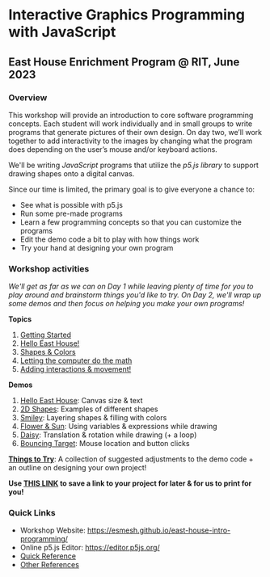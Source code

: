 # Interactive Graphics Programming with JavaScript
## East House Enrichment Program @ RIT, June 2023

### Overview
This workshop will provide an introduction to core software programming concepts. Each student will work individually and in small groups to write programs that generate pictures of their own design. On day two, we’ll work together to add interactivity to the images by changing what the program does depending on the user’s mouse and/or keyboard actions. 

We'll be writing *JavaScript* programs that utilize the *p5.js library* to support drawing shapes onto a digital canvas.

Since our time is limited, the primary goal is to give everyone a chance to:
- See what is possible with p5.js
- Run some pre-made programs
- Learn a few programming concepts so that you can customize the programs
- Edit the demo code a bit to play with how things work
- Try your hand at designing your own program

### Workshop activities
*We'll get as far as we can on Day 1 while leaving plenty of time for you to play around and brainstorm things you'd like to try. On Day 2, we'll wrap up some demos and then focus on helping you make your own programs!*

**Topics**
1. [Getting Started](topics/GettingStarted.md)
2. [Hello East House!](topics/Hello.md)
4. [Shapes & Colors](topics/Smiley.md)
5. [Letting the computer do the math](topics/Flower.md)
6. [Adding interactions & movement!](topics/FlowerAnimations.md)

**Demos**
1. [Hello East House](topics/Demos/HelloEastHouse.md): Canvas size & text
2. [2D Shapes](topics/Demos/2dShapes.md): Examples of different shapes
3. [Smiley](topics/Demos/Smiley.md): Layering shapes & filling with colors
3. [Flower & Sun](topics/Demos/FlowerSun.md): Using variables & expressions while drawing
3. [Daisy](topics/Demos/Daisy.md): Translation & rotation while drawing (+ a loop)
3. [Bouncing Target](topics/Demos/BouncingTarget.md): Mouse location and button clicks

**[Things to Try](topics/ThingsToTry.md)**: A collection of suggested adjustments to the demo code + an outline on designing your own project!

**Use <a href="https://docs.google.com/document/d/1ojTbNambBKUMW5LX0ynfedeVFcNr-eFu531J9zNBieo/edit?usp=sharing" target="_blank">THIS LINK</a> to save a link to your project for later & for us to print for you!**

### Quick Links
- Workshop Website: <a href="https://esmesh.github.io/east-house-intro-programming/" target="_blank">https://esmesh.github.io/east-house-intro-programming/</a>
- Online p5.js Editor: <a href="https://editor.p5js.org/" target="_blank">https://editor.p5js.org/</a>
- [Quick Reference](topics/QuickReference.md)
- [Other References](topics/References.md)
